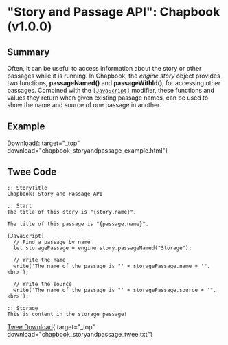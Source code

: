 # "Story and Passage API": Chapbook (v1.0.0)

## Summary

Often, it can be useful to access information about the story or other passages while it is running. In Chapbook, the *engine.story* object provides two functions, **passageNamed()** and
**passageWithId()**, for accessing other passages. Combined with the [`[JavaScript]`](https://klembot.github.io/chapbook/guide/advanced/using-javascript-in-passages.html) modifier, these functions and values they return when given existing passage names, can be used to show the name and source of one passage in another.

## Example

[Download](chapbook_storyandpassage_example.html){: target="_top" download="chapbook_storyandpassage_example.html"}

## Twee Code

```twee
:: StoryTitle
Chapbook: Story and Passage API

:: Start
The title of this story is "{story.name}".

The title of this passage is "{passage.name}".

[JavaScript]
  // Find a passage by name
  let storagePassage = engine.story.passageNamed("Storage");
  
  // Write the name
  write('The name of the passage is "' + storagePassage.name + '".<br>');
  
  // Write the source
  write('The name of the passage is "' + storagePassage.source + '".<br>');

:: Storage
This is content in the storage passage!

```

[Twee Download](chapbook_storyandpassage_twee.txt){ target="_top" download="chapbook_storyandpassage_twee.txt"}
